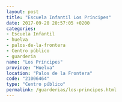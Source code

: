 ```yaml
---
layout: post
title: "Escuela Infantil Los Príncipes"
date: 2017-09-20 20:57:05 +0200
categories:
- Escuela Infantil
- huelva
- palos-de-la-frontera
- Centro público
- guarderia
name: "Los Príncipes"
province: "Huelva"
location: "Palos de la Frontera"
code: "21006464"
type: "Centro público"
permalink: /guarderias/los-principes.html
---
```

